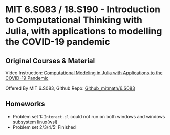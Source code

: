 # MIT 6.S083 / 18.S190 - Introduction to Computational Thinking with Julia, with applications to modelling the COVID-19 pandemic 

## Original Courses & Material

Video Instruction: [Computational Modeling in Julia with Applications to the COVID-19 Pandemic](https://juliaacademy.com/courses/942996/lectures)

Offered By MIT 6.S083, Github Repo: [Github_mitmath/6.S083](https://github.com/mitmath/6S083)

## Homeworks

- Problem set 1: `Interact.jl` could not run on both windows and windows subsystem linux(wsl)
- Problem set 2/3/4/5: Finished





